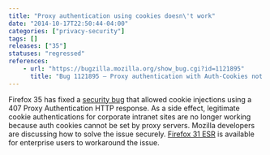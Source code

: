 ```yaml
---
title: "Proxy authentication using cookies doesn\'t work"
date: "2014-10-17T22:50:44-04:00"
categories: ["privacy-security"]
tags: []
releases: ["35"]
statuses: "regressed"
references:
    - url: "https://bugzilla.mozilla.org/show_bug.cgi?id=1121895"
      title: "Bug 1121895 – Proxy authentication with Auth-Cookies not working anymore"
---
```

Firefox 35 has fixed a [security bug](https://www.mozilla.org/security/advisories/mfsa2015-04/) that allowed cookie injections using a 407 Proxy Authentication HTTP response. As a side effect, legitimate cookie authentications for corporate intranet sites are no longer working because auth cookies cannot be set by proxy servers. Mozilla developers are discussing how to solve the issue securely. [Firefox 31 ESR](https://www.mozilla.org/firefox/organizations/) is available for enterprise users to workaround the issue.
